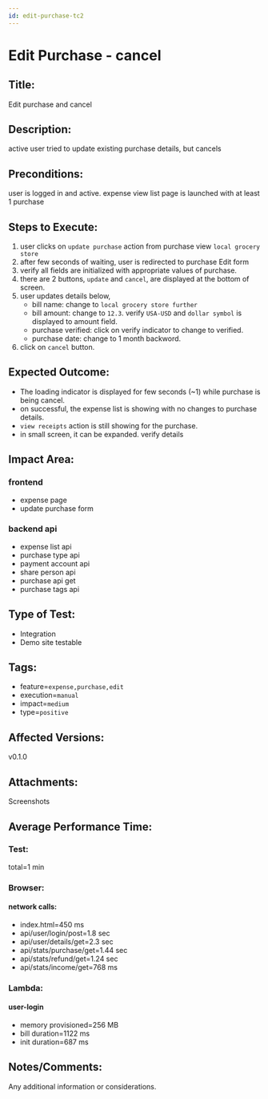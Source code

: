 ```yaml
---
id: edit-purchase-tc2
---
```


# Edit Purchase - cancel

## Title:

Edit purchase and cancel

## Description:

active user tried to update existing purchase details, but cancels

## Preconditions:

user is logged in and active. expense view list page is launched with at least 1 purchase

## Steps to Execute:

1. user clicks on `update purchase` action from purchase view `local grocery store`
2. after few seconds of waiting, user is redirected to purchase Edit form
3. verify all fields are initialized with appropriate values of purchase.
4. there are 2 buttons, `update` and `cancel`, are displayed at the bottom of screen.
5. user updates details below,
   - bill name: change to `local grocery store further`
   - bill amount: change to `12.3`. verify `USA-USD` and `dollar symbol` is displayed to amount field.
   - purchase verified: click on verify indicator to change to verified.
   - purchase date: change to 1 month backword.
6. click on `cancel` button.

## Expected Outcome:

- The loading indicator is displayed for few seconds (~1) while purchase is being cancel.
- on successful, the expense list is showing with no changes to purchase details.
- `view receipts` action is still showing for the purchase.
- in small screen, it can be expanded. verify details

## Impact Area:

### frontend

- expense page
- update purchase form

### backend api

- expense list api
- purchase type api
- payment account api
- share person api
- purchase api get
- purchase tags api

## Type of Test:

- Integration
- Demo site testable

## Tags:

- feature=`expense,purchase,edit`
- execution=`manual`
- impact=`medium`
- type=`positive`

## Affected Versions:

v0.1.0

## Attachments:

Screenshots

## Average Performance Time:

### Test:

total=1 min

### Browser:

#### network calls:

- index.html=450 ms
- api/user/login/post=1.8 sec
- api/user/details/get=2.3 sec
- api/stats/purchase/get=1.44 sec
- api/stats/refund/get=1.24 sec
- api/stats/income/get=768 ms

### Lambda:

#### user-login

- memory provisioned=256 MB
- bill duration=1122 ms
- init duration=687 ms

## Notes/Comments:

Any additional information or considerations.
